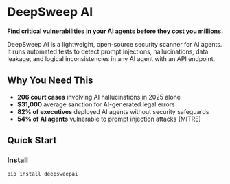 # DeepSweep AI

**Find critical vulnerabilities in your AI agents before they cost you millions.**

DeepSweep AI is a lightweight, open-source security scanner for AI agents. It runs automated tests to detect prompt injections, hallucinations, data leakage, and logical inconsistencies in any AI agent with an API endpoint.

## Why You Need This

- **206 court cases** involving AI hallucinations in 2025 alone
- **$31,000** average sanction for AI-generated legal errors  
- **82% of executives** deployed AI agents without security safeguards
- **54% of AI agents** vulnerable to prompt injection attacks (MITRE)

## Quick Start

### Install
```bash
pip install deepsweepai